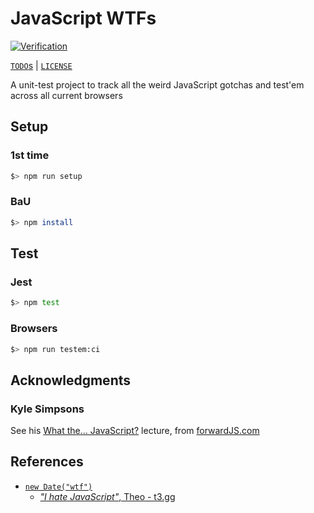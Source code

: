 # JavaScript WTFs

[![Verification](https://github.com/percebus/javascript-wtf/actions/workflows/always.yml/badge.svg)](https://github.com/percebus/javascript-wtf/actions/workflows/always.yml)

[`TODO`s](./TODO.md) | [`LICENSE`](./LICENSE.md)

A unit-test project to track all the weird JavaScript gotchas and test'em across all current browsers

## Setup

### 1st time

```bash
$> npm run setup
```

### BaU

```bash
$> npm install
```

## Test

### Jest

```bash
$> npm test
```

### Browsers

```bash
$> npm run testem:ci
```

## Acknowledgments

### Kyle Simpsons

See his [What the... JavaScript?](https://www.youtube.com/watch?v=2pL28CcEijU) lecture, from [forwardJS.com](http://forwardjs.com/)

## References

- [`new Date("wtf")`](https://jsdate.wtf/)
  - [*"I hate JavaScript"*, Theo - t3.gg](https://www.youtube.com/watch?v=7bvBVBy_CrM)
